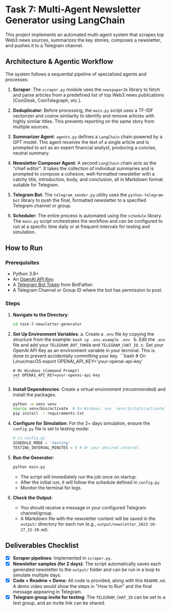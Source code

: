 # Task 7: Multi-Agent Newsletter Generator using LangChain

This project implements an automated multi-agent system that scrapes top Web3 news sources, summarizes the key stories, composes a newsletter, and pushes it to a Telegram channel.

## Architecture & Agentic Workflow

The system follows a sequential pipeline of specialized agents and processes:

1.  **Scraper**: The `scraper.py` module uses the `newspaper3k` library to fetch and parse articles from a predefined list of top Web3 news publications (CoinDesk, CoinTelegraph, etc.).

2.  **Deduplicator**: Before processing, the `main.py` script uses a TF-IDF vectorizer and cosine similarity to identify and remove articles with highly similar titles. This prevents reporting on the same story from multiple sources.

3.  **Summarizer Agent**: `agents.py` defines a `LangChain` chain powered by a GPT model. This agent receives the text of a single article and is prompted to act as an expert financial analyst, producing a concise, neutral summary.

4.  **Newsletter Composer Agent**: A second `LangChain` chain acts as the "chief editor". It takes the collection of individual summaries and is prompted to compose a cohesive, well-formatted newsletter with a catchy title, introduction, body, and conclusion, all in Markdown format suitable for Telegram.

5.  **Telegram Bot**: The `telegram_sender.py` utility uses the `python-telegram-bot` library to push the final, formatted newsletter to a specified Telegram channel or group.

6.  **Scheduler**: The entire process is automated using the `schedule` library. The `main.py` script orchestrates the workflow and can be configured to run at a specific time daily or at frequent intervals for testing and simulation.

## How to Run

### Prerequisites

-   Python 3.8+
-   An [OpenAI API Key](https://platform.openai.com/api-keys).
-   A [Telegram Bot Token](https://core.telegram.org/bots#how-do-i-create-a-bot) from BotFather.
-   A Telegram Channel or Group ID where the bot has permission to post.

### Steps

1.  **Navigate to the Directory**:
    ```bash
    cd task-7-newsletter-generator
    ```

2.  **Set Up Environment Variables**:
    a.  Create a `.env` file by copying the structure from the example:
        ```bash
        cp .env.example .env
        ```
    b.  Edit the `.env` file and add your `TELEGRAM_BOT_TOKEN` and `TELEGRAM_CHAT_ID`.
    c.  Set your OpenAI API Key as an environment variable in your terminal. This is done to prevent accidentally committing your key.
        ```bash
        # On Linux/macOS
        export OPENAI_API_KEY='your-openai-api-key'

        # On Windows (Command Prompt)
        set OPENAI_API_KEY=your-openai-api-key
        ```

3.  **Install Dependencies**: Create a virtual environment (recommended) and install the packages.
    ```bash
    python -m venv venv
    source venv/bin/activate  # On Windows, use `venv\Scripts\activate`
    pip install -r requirements.txt
    ```

4.  **Configure for Simulation**: For the 2+ days simulation, ensure the `config.py` file is set to testing mode:
    ```python
    # in config.py
    SCHEDULE_MODE = 'testing' 
    TESTING_INTERVAL_MINUTES = 5 # Or your desired interval
    ```

5.  **Run the Generator**:
    ```bash
    python main.py
    ```
    -   The script will immediately run the job once on startup.
    -   After the initial run, it will follow the schedule defined in `config.py`.
    -   Monitor the terminal for logs.

6.  **Check the Output**:
    -   You should receive a message in your configured Telegram channel/group.
    -   A Markdown file with the newsletter content will be saved in the `output/` directory for each run (e.g., `output/newsletter_2023-10-27_15-30.md`).

## Deliverables Checklist

-   [x] **Scraper pipelines**: Implemented in `scraper.py`.
-   [x] **Newsletter samples (for 2 days)**: The script automatically saves each generated newsletter to the `output/` folder and can be run in a loop to simulate multiple days.
-   [x] **Code + Readme + Demo**: All code is provided, along with this `README.md`. A demo video would show the steps in "How to Run" and the final message appearing in Telegram.
-   [x] **Telegram group invite for testing**: The `TELEGRAM_CHAT_ID` can be set to a test group, and an invite link can be shared.
